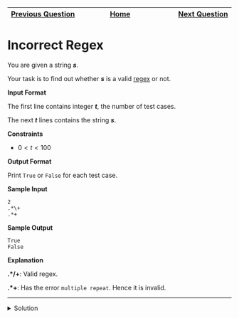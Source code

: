 | <img width=1000>[Previous Question](https://github.com/Kevin-Lago/python-hackerrank-solutions/tree/main/src/python/errors_and_exceptions/exceptions)</img> | <img width=1000>[Home](https://github.com/Kevin-Lago/python-hackerrank-solutions)</img> | <img width=1000>[Next Question](https://github.com/Kevin-Lago/python-hackerrank-solutions/tree/main/src/python/classes/classes_dealing_with_complex_numbers)</img> |
|:---|:---:|---:|

# Incorrect Regex

You are given a string ___s___.

Your task is to find out whether ___s___ is a valid [regex](https://en.wikipedia.org/wiki/Regular_expression) or not.

__Input Format__

The first line contains integer ___t___, the number of test cases.

The next ___t___ lines contains the string ___s___.

__Constraints__

- $0 < t < 100$

__Output Format__

Print ```True``` or ```False``` for each test case.

__Sample Input__

```
2
.*\+
.*+
```

__Sample Output__

```
True
False
```

__Explanation__

__.*/+__: Valid regex.

__.*+__: Has the error ```multiple repeat```. Hence it is invalid.

---

<details><summary>Solution</summary>
    
```python
import re

if __name__ == '__main__':
    t = int(input())

    for i in range(t):
        s = input()

        try:
            re.compile(s)
            print("True")
        except Exception:
            print("False")
```
</details>